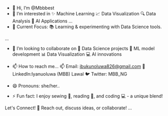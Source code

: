 - 👋 Hi, I’m @Mbbbest
- 👀 I’m interested in
✨ Machine Learning
📈 Data Visualization
🔍 Data Analysis
🤖 AI Applications
...
- 🌱 Current Focus:
📚 Learning & experimenting with Data Science tools.

 ...
- 💞️ I’m looking to collaborate on
🤝 Data Science projects
🤖 ML model development
📊 Data Visualization
💻 AI innovations

- 📫 How to reach me...
📫 Email: ibukunoluwa826@gmail.com
👥 LinkedIn:Iyanuoluwa (MBB) Lawal
🐦 Twitter: MBB_NG
- 😄 Pronouns: she/her..
- ⚡ Fun fact: I enjoy sewing 🧵, reading 📖, and coding 💻 - a unique blend!

Let's Connect!
🤝 Reach out, discuss ideas, or collaborate!
 ...

<!---
Mbbbest/Mbbbest is a ✨ special ✨ repository because its `README.md` (this file) appears on your GitHub profile.
You can click the Preview link to take a look at your changes.
--->
